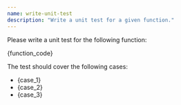 ```yaml
---
name: write-unit-test
description: "Write a unit test for a given function."
---
```


Please write a unit test for the following function:

{function_code}

The test should cover the following cases:
*   {case_1}
*   {case_2}
*   {case_3}
